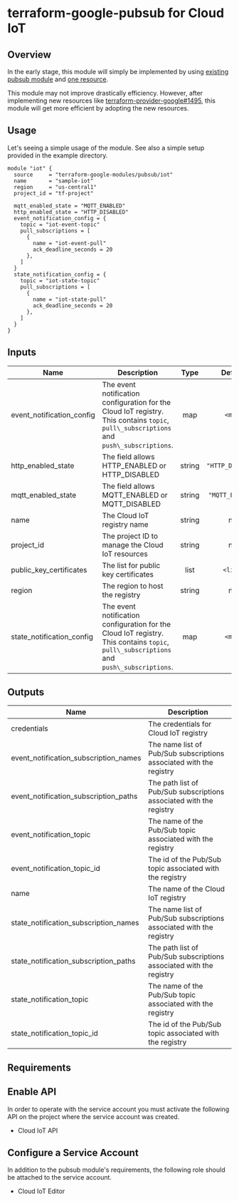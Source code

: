 # terraform-google-pubsub for Cloud IoT

## Overview

In the early stage, this module will simply be implemented by using [existing pubsub module](https://github.com/terraform-google-modules/terraform-google-pubsub) and [one resource](https://www.terraform.io/docs/providers/google/r/cloudiot_registry.html).

This module may not improve drastically efficiency. However, after implementing new resources like [terraform-provider-google#1495](https://github.com/terraform-providers/terraform-provider-google/issues/1495), this module will get more efficient by adopting the new resources.

## Usage

Let's seeing a simple usage of the module. See also a simple setup provided in the example directory.

```hcl
module "iot" {
  source     = "terraform-google-modules/pubsub/iot"
  name       = "sample-iot"
  region     = "us-central1"
  project_id = "tf-project"

  mqtt_enabled_state = "MQTT_ENABLED"
  http_enabled_state = "HTTP_DISABLED"
  event_notification_config = {
    topic = "iot-event-topic"
    pull_subscriptions = [
      {
        name = "iot-event-pull"
        ack_deadline_seconds = 20
      },
    ]
  }
  state_notification_config = {
    topic = "iot-state-topic"
    pull_subscriptions = [
      {
        name = "iot-state-pull"
        ack_deadline_seconds = 20
      },
    ]
  }
}
```

<!-- BEGINNING OF PRE-COMMIT-TERRAFORM DOCS HOOK -->
## Inputs

| Name | Description | Type | Default | Required |
|------|-------------|:----:|:-----:|:-----:|
| event\_notification\_config | The event notification configuration for the Cloud IoT registry. This contains `topic`, `pull\_subscriptions` and `push\_subscriptions`. | map | `<map>` | no |
| http\_enabled\_state | The field allows HTTP\_ENABLED or HTTP\_DISABLED | string | `"HTTP_DISABLED"` | no |
| mqtt\_enabled\_state | The field allows MQTT\_ENABLED or MQTT\_DISABLED | string | `"MQTT_ENABLED"` | no |
| name | The Cloud IoT registry name | string | n/a | yes |
| project\_id | The project ID to manage the Cloud IoT resources | string | n/a | yes |
| public\_key\_certificates | The list for public key certificates | list | `<list>` | no |
| region | The region to host the registry | string | n/a | yes |
| state\_notification\_config | The event notification configuration for the Cloud IoT registry. This contains `topic`, `pull\_subscriptions` and `push\_subscriptions`. | map | `<map>` | no |

## Outputs

| Name | Description |
|------|-------------|
| credentials | The credentials for Cloud IoT registry |
| event\_notification\_subscription\_names | The name list of Pub/Sub subscriptions associated with the registry |
| event\_notification\_subscription\_paths | The path list of Pub/Sub subscriptions associated with the registry |
| event\_notification\_topic | The name of the Pub/Sub topic associated with the registry |
| event\_notification\_topic\_id | The id of the Pub/Sub topic associated with the registry |
| name | The name of the Cloud IoT registry |
| state\_notification\_subscription\_names | The name list of Pub/Sub subscriptions associated with the registry |
| state\_notification\_subscription\_paths | The path list of Pub/Sub subscriptions associated with the registry |
| state\_notification\_topic | The name of the Pub/Sub topic associated with the registry |
| state\_notification\_topic\_id | The id of the Pub/Sub topic associated with the registry |

<!-- END OF PRE-COMMIT-TERRAFORM DOCS HOOK -->

## Requirements

## Enable API

In order to operate with the service account you must activate the following API on the project where the service account was created.

- Cloud IoT API

## Configure a Service Account

In addition to the pubsub module's requirements, the following role should be attached to the service account.

- Cloud IoT Editor
